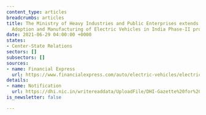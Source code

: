 ```yaml
---
content_type: articles
breadcrumbs: articles
title: The Ministry of Heavy Industries and Public Enterprises extends the Faster
  Adoption and Manufacturing of Electric Vehicles in India Phase-II program
date: 2021-06-29 04:00:00 +0000
states:
- Center-State Relations
sectors: []
subsectors: []
sources:
- name: Financial Express
  url: https://www.financialexpress.com/auto/electric-vehicles/electric-car-bike-sales-to-get-a-boost-as-fame-ii-scheme-extended-india-charging-range-review/2278864/
details:
- name: Notification
  url: https://dhi.nic.in/writereaddata/UploadFile/DHI-Gazette%20for%20Scheme%20Extension.pdf
is_newsletter: false

---
```

